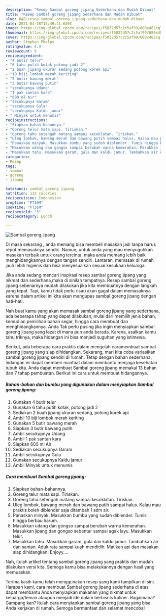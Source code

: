 ```yaml
---
description: "Resep Sambal goreng jipang Sederhana dan Mudah Dibuat"
title: "Resep Sambal goreng jipang Sederhana dan Mudah Dibuat"
slug: 848-resep-sambal-goreng-jipang-sederhana-dan-mudah-dibuat
date: 2021-04-28T15:49:41.639Z
image: https://img-global.cpcdn.com/recipes/f5032d57c2c5af99/680x482cq70/sambal-goreng-jipang-foto-resep-utama.jpg
thumbnail: https://img-global.cpcdn.com/recipes/f5032d57c2c5af99/680x482cq70/sambal-goreng-jipang-foto-resep-utama.jpg
cover: https://img-global.cpcdn.com/recipes/f5032d57c2c5af99/680x482cq70/sambal-goreng-jipang-foto-resep-utama.jpg
author: Stephen Phelps
ratingvalue: 4.9
reviewcount: 9
recipeingredient:
- "4 butir telur"
- "6 tahu putih kotak potong jadi 2"
- "2 buah jipang ukuran sedang potong korek api"
- "10 biji lombok merah keriting"
- "5 butir bawang merah"
- "3 butir bawang putih"
- "secukupnya Udang"
- "1 pak santan kara"
- "600 ml Air"
- "secukupnya Garam"
- "secukupnya Gula"
- "secukupnya Kaldu jamur"
- " Minyak untuk menumis"
recipeinstructions:
- "Siapkan bahan-bahannya."
- "Goreng telur mata sapi. Tiriskan."
- "Goreng tahu setengah matang sampai kecoklatan. Tiriskan."
- "Uleg lombok, bawang merah dan bawang putih sampai halus. Kalau mau praktis boleh diblender saja ditambah 1 sdm air."
- "Panaskan minyak. Masukkan bumbu yang sudah diblender. Tumis hingga berbau harum."
- "Masukkan udang dan gongso sampai berubah warna kemerahan. Masukkan jipang dan gongso sebentar sampai agak layu. Masukkan telur."
- "Masukkan tahu. Masukkan garam, gula dan kaldu jamur. Tambahkan air dan santan. Aduk rata sampai kuah mendidih. Matikan api dan masakan siap dihidangkan. Enjoyy...."
categories:
- Resep
tags:
- sambal
- goreng
- jipang

katakunci: sambal goreng jipang 
nutrition: 133 calories
recipecuisine: Indonesian
preptime: "PT30M"
cooktime: "PT36M"
recipeyield: "3"
recipecategory: Lunch

---
```



![Sambal goreng jipang](https://img-global.cpcdn.com/recipes/f5032d57c2c5af99/680x482cq70/sambal-goreng-jipang-foto-resep-utama.jpg)

Di masa  sekarang , anda memang bisa membeli masakan jadi tanpa harus repot memasaknya sendiri. Namun, untuk anda yang mau menyuguhkan masakan terbaik untuk orang tercinta, maka anda memang lebih baik menghidangkannya dengan tangan sendiri. Lantaran, memasak di rumah jauh lebih higienis dan bisa menyesuaikan sesuai kesukaan keluarga.

Jika anda sedang mencari inspirasi resep sambal goreng jipang yang nikmat dan sederhana,maka di sinilah tempatnya. Resep sambal goreng jipang  sebenarnya mudah dilakukan jika kita membuatnya dengan langkah yang tepat. Tapi, kamu tidak perlu risau akan gagal dalam memasaknya 
karena dalam artikel ini kita akan mengupas sambal goreng jipang dengan hati-hati.  



Nah buat kamu yang akan memasak sambal goreng jipang yang sederhana, ada beberapa tahap yang dapat dilakukan, mulai dari memilih jenis bahan, kemudian pemilihan bahan segar, hingga cara membuat dan menghidangkannya. Anda Tak perlu pusing jika ingin menyiapkan sambal goreng jipang yang lezat di mana pun anda berada. Karena, asalkan kamu  tahu triknya, maka hidangan ini bisa menjadi suguhan yang istimewa.

Berikut, ada beberapa cara praktis  dalam mengolah caramembuat sambal goreng jipang yang siap dihidangkan. Sekarang, mari kita coba variasikan sambal goreng jipang sendiri di rumah. Tetap dengan bahan sederhana, hidangan ini dapat memberi manfaat dalam membantu menjaga kesehatan tubuh kita. Anda dapat membuat Sambal goreng jipang memakai 13 bahan dan 7 tahap pembuatan. Berikut ini cara untuk membuat hidangannya.

<!--inarticleads1-->

##### Bahan-bahan dan bumbu yang digunakan dalam menyiapkan Sambal goreng jipang:

1. Gunakan 4 butir telur
1. Gunakan 6 tahu putih kotak, potong jadi 2
1. Sediakan 2 buah jipang ukuran sedang, potong korek api
1. Ambil 10 biji lombok merah keriting
1. Gunakan 5 butir bawang merah
1. Siapkan 3 butir bawang putih
1. Ambil secukupnya Udang
1. Ambil 1 pak santan kara
1. Siapkan 600 ml Air
1. Sediakan secukupnya Garam
1. Ambil secukupnya Gula
1. Gunakan secukupnya Kaldu jamur
1. Ambil  Minyak untuk menumis




<!--inarticleads2-->

##### Cara membuat Sambal goreng jipang:

1. Siapkan bahan-bahannya.
1. Goreng telur mata sapi. Tiriskan.
1. Goreng tahu setengah matang sampai kecoklatan. Tiriskan.
1. Uleg lombok, bawang merah dan bawang putih sampai halus. Kalau mau praktis boleh diblender saja ditambah 1 sdm air.
1. Panaskan minyak. Masukkan bumbu yang sudah diblender. Tumis hingga berbau harum.
1. Masukkan udang dan gongso sampai berubah warna kemerahan. Masukkan jipang dan gongso sebentar sampai agak layu. Masukkan telur.
1. Masukkan tahu. Masukkan garam, gula dan kaldu jamur. Tambahkan air dan santan. Aduk rata sampai kuah mendidih. Matikan api dan masakan siap dihidangkan. Enjoyy....




Nah, itulah artikel tentang  sambal goreng jipang  yang praktis dan mudah dilakukan versi kita. Semoga kamu bisa melakukannya dengan hasil yang memuaskan. 

Terima kasih kamu telah menggunakan resep yang kami tampilkan di sini. Harapan kami, cara membuat  Sambal goreng jipang sederhana di atas dapat membantu Anda menyiapkan makanan yang nikmat untuk keluarga/teman ataupun menjadi ide dalam berbisnis kuliner. Bagaimana? Gampang kan? Itulah cara menyiapkan sambal goreng jipang yang bisa Anda kerjakan di rumah. Semoga bermanfaat dan selamat mencoba!

